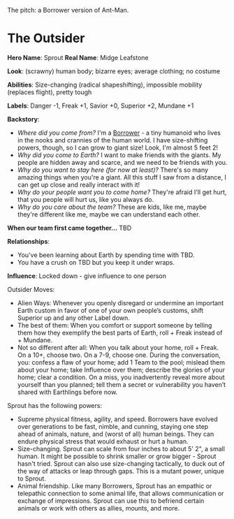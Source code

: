 <!-- TITLE: Sprout -->
<!-- SUBTITLE: A size-changing, animal-controlling character -->

The pitch: a Borrower version of Ant-Man.
# The Outsider
**Hero Name**: Sprout
**Real Name**: Midge Leafstone

**Look**: (scrawny) human body; bizarre eyes; average clothing; no costume

**Abilities**: Size-changing (radical shapeshifting), impossible mobility (replaces flight), pretty tough

**Labels**: Danger -1, Freak +1, Savior +0, Superior +2, Mundane +1

**Backstory**:
* *Where did you come from?* I'm a [Borrower](https://en.wikipedia.org/wiki/The_Borrowers) - a tiny humanoid who lives in the nooks and crannies of the human world. I have size-shifting powers, though, so I can grow to giant size! Look, I'm almost 5 feet 2!
* *Why did you come to Earth?* I want to make friends with the giants. My people are hidden away and scarce, and we need to be friends with you.
* *Why do you want to stay here (for now at least)?* There's so many amazing things when you're a giant. All this stuff I saw from a distance, I can get up close and really interact with it!
* *Why do your people want you to come home?* They're afraid I'll get hurt, that you people will hurt us, like you always do.
* *Why do you care about the team?* These are kids, like me, maybe they're different like me, maybe we can understand each other.

**When our team first came together...** TBD

**Relationships**:
* You've been learning about Earth by spending time with TBD.
* You have a crush on TBD but you keep it under wraps.

**Influence**: Locked down - give influence to one person

Outsider Moves:

* Alien Ways: Whenever you openly disregard or undermine an important Earth custom in favor of one of your own people’s customs, shift Superior up and any other Label down.
* The best of them: When you comfort or support someone by telling them how they exemplify the best parts of Earth, roll + Freak instead of + Mundane.
* Not so different after all: When you talk about your home, roll + Freak. On a 10+, choose two. On a 7-9, choose one. During the conversation, you: confess a flaw of your home; add 1 Team to the pool; mislead them about your home; take Influence over them; describe the glories of your home; clear a condition. On a miss, you inadvertently reveal more about yourself than you planned; tell them a secret or vulnerability you haven’t shared with Earthlings before now.

Sprout has the following powers:

* Supreme physical fitness, agility, and speed. Borrowers have evolved over generations to be fast, nimble, and cunning, staying one step ahead of animals, nature, and (worst of all) human beings. They can endure physical stress that would exhaust or hurt a human.
* Size-changing. Sprout can scale from four inches to about 5' 2", a small human. It might be possible to shrink smaller or grow bigger - Sprout hasn't tried. Sprout can also use size-changing tactically, to duck out of the way of attacks or leap through gaps. This is a mutant power, unique to Sprout.
* Animal friendship. Like many Borrowers, Sprout has an empathic or telepathic connection to some animal life, that allows communication or exchange of impressions. Sprout can use this to befriend certain animals or work with others as allies, mounts, and more.
